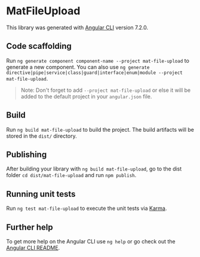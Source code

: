 # MatFileUpload

This library was generated with [Angular CLI](https://github.com/angular/angular-cli) version 7.2.0.

## Code scaffolding

Run `ng generate component component-name --project mat-file-upload` to generate a new component. You can also use `ng generate directive|pipe|service|class|guard|interface|enum|module --project mat-file-upload`.
> Note: Don't forget to add `--project mat-file-upload` or else it will be added to the default project in your `angular.json` file. 

## Build

Run `ng build mat-file-upload` to build the project. The build artifacts will be stored in the `dist/` directory.

## Publishing

After building your library with `ng build mat-file-upload`, go to the dist folder `cd dist/mat-file-upload` and run `npm publish`.

## Running unit tests

Run `ng test mat-file-upload` to execute the unit tests via [Karma](https://karma-runner.github.io).

## Further help

To get more help on the Angular CLI use `ng help` or go check out the [Angular CLI README](https://github.com/angular/angular-cli/blob/master/README.md).
